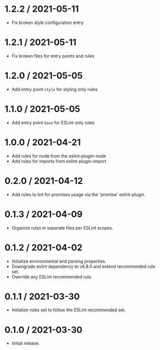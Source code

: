 1.2.2 / 2021-05-11
==================
  * Fix broken style configuration entry

1.2.1 / 2021-05-11
==================
  * Fix broken files for entry points and rules

1.2.0 / 2021-05-05
==================
  * Add entry point `style` for styling only rules

1.1.0 / 2021-05-05
==================
  * Add entry point `base` for ESLint only rules

1.0.0 / 2021-04-21
==================
  * Add rules for node from the eslint-plugin-node
  * Add rules for imports from eslint-plugin-import


0.2.0 / 2021-04-12
==================
  * Add rules to lint for promises usage via the 'promise' eslint-plugin.

0.1.3 / 2021-04-09
==================
  * Organize rules in separate files per ESLint scopes.

0.1.2 / 2021-04-02
==================
  * Initialize environmental and parsing properties.
  * Downgrade eslint dependency to v6.8.0 and extend recommended rule set.
  * Override any ESLint recommended rule.

0.1.1 / 2021-03-30
==================
  * Initialize rules set to follow the ESLint recommended set.

0.1.0 / 2021-03-30
==================
  * Initial release.